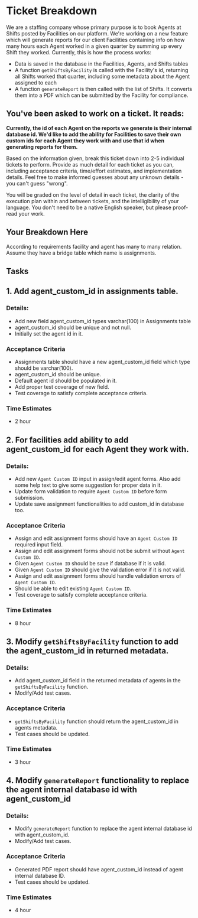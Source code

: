 # Ticket Breakdown
We are a staffing company whose primary purpose is to book Agents at Shifts posted by Facilities on our platform. We're working on a new feature which will generate reports for our client Facilities containing info on how many hours each Agent worked in a given quarter by summing up every Shift they worked. Currently, this is how the process works:

- Data is saved in the database in the Facilities, Agents, and Shifts tables
- A function `getShiftsByFacility` is called with the Facility's id, returning all Shifts worked that quarter, including some metadata about the Agent assigned to each
- A function `generateReport` is then called with the list of Shifts. It converts them into a PDF which can be submitted by the Facility for compliance.

## You've been asked to work on a ticket. It reads:

**Currently, the id of each Agent on the reports we generate is their internal database id. We'd like to add the ability for Facilities to save their own custom ids for each Agent they work with and use that id when generating reports for them.**


Based on the information given, break this ticket down into 2-5 individual tickets to perform. Provide as much detail for each ticket as you can, including acceptance criteria, time/effort estimates, and implementation details. Feel free to make informed guesses about any unknown details - you can't guess "wrong".


You will be graded on the level of detail in each ticket, the clarity of the execution plan within and between tickets, and the intelligibility of your language. You don't need to be a native English speaker, but please proof-read your work.

## Your Breakdown Here
According to requirements facility and agent has many to many relation. Assume they have a bridge table which name is assignments.

## Tasks

## 1. Add agent_custom_id in assignments table. 
### Details:
- Add new field agent_custom_id types varchar(100) in Assignments table
- agent_custom_id should be unique and not null.
- Initially set the agent id in it.

### Acceptance Criteria
- Assignments table should have a new agent_custom_id field which type should be varchar(100).
- agent_custom_id should be unique.
- Default agent id should be populated in it.
- Add proper test coverage of new field.
- Test coverage to satisfy complete acceptance criteria.
### Time Estimates
- 2 hour

## 2. For facilities add ability to add agent_custom_id for each Agent they work with. 
### Details:
- Add new `Agent Custom ID` input in assign/edit agent forms. Also add some help text to give some suggestion for proper data in it.
- Update form validation to require `Agent Custom ID` before form submission.
- Update save assignment functionalities to add custom_id in database too.

### Acceptance Criteria
- Assign and edit assignment forms should have an `Agent Custom ID` required input field.
- Assign and edit assignment forms should not be submit without `Agent Custom ID`. 
- Given `Agent Custom ID` should be save if database if it is valid.
- Given `Agent Custom ID` should give the validation error if it is not valid.
- Assign and edit assignment forms should handle validation errors of `Agent Custom ID`.
- Should be able to edit existing `Agent Custom ID`.
- Test coverage to satisfy complete acceptance criteria.

### Time Estimates
- 8 hour

## 3. Modify `getShiftsByFacility` function to add the agent_custom_id in returned metadata. 

### Details:
- Add agent_custom_id field in the returned metadata of agents in the `getShiftsByFacility` function.
- Modify/Add test cases.

### Acceptance Criteria
- `getShiftsByFacility` function should return the agent_custom_id in agents metadata.
- Test cases should be updated. 

### Time Estimates
- 3 hour

## 4. Modify `generateReport` functionality to replace the agent internal database id  with agent_custom_id 

### Details:
- Modify `generateReport` function to replace the agent internal database id with agent_custom_id.
- Modify/Add test cases.

### Acceptance Criteria
- Generated PDF report should have agent_custom_id instead of agent internal database ID.
- Test cases should be updated. 

### Time Estimates
- 4 hour